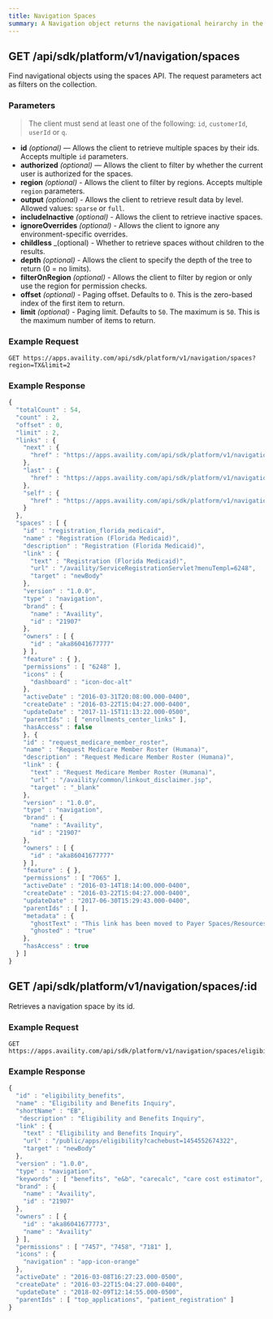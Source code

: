 ```yaml
---
title: Navigation Spaces
summary: A Navigation object returns the navigational heirarchy in the portal and lists the id, name, link, permissions, dates, child or parent ids, and icon information associated.
---
```


## GET /api/sdk/platform/v1/navigation/spaces

Find navigational objects using the spaces API. The request parameters act as filters on the collection.

### Parameters

> The client must send at least one of the following: `id`, `customerId`, `userId` or `q`.

-   **id** _(optional)_ — Allows the client to retrieve multiple spaces by their ids. Accepts multiple `id` parameters.
-   **authorized** _(optional)_ — Allows the client to filter by whether the current user is authorized for the spaces.
-   **region** _(optional)_ - Allows the client to filter by regions. Accepts multiple `region` parameters.
-   **output** _(optional)_ - Allows the client to retrieve result data by level. Allowed values: `sparse` or `full`.
-   **includeInactive** _(optional)_ - Allows the client to retrieve inactive spaces.
-   **ignoreOverrides** _(optional)_ - Allows the client to ignore any environment-specific overrides.
-   **childless** \_(optional) - Whether to retrieve spaces without children to the results.
-   **depth** _(optional)_ - Allows the client to specify the depth of the tree to return (0 = no limits).
-   **filterOnRegion** _(optional)_ - Allows the client to filter by region or only use the region for permission checks.
-   **offset** _(optional)_ - Paging offset. Defaults to `0`. This is the zero-based index of the first item to return.
-   **limit** _(optional)_ - Paging limit. Defaults to `50`. The maximum is `50`. This is the maximum number of items to return.

### Example Request

```
GET https://apps.availity.com/api/sdk/platform/v1/navigation/spaces?region=TX&limit=2
```

### Example Response

```javascript
{
  "totalCount" : 54,
  "count" : 2,
  "offset" : 0,
  "limit" : 2,
  "links" : {
    "next" : {
      "href" : "https://apps.availity.com/api/sdk/platform/v1/navigation/spaces?region=TX&limit=2&offset=2"
    },
    "last" : {
      "href" : "https://apps.availity.com/api/sdk/platform/v1/navigation/spaces?region=TX&limit=2&offset=53"
    },
    "self" : {
      "href" : "https://apps.availity.com/api/sdk/platform/v1/navigation/spaces?region=TX&limit=2"
    }
  },
  "spaces" : [ {
    "id" : "registration_florida_medicaid",
    "name" : "Registration (Florida Medicaid)",
    "description" : "Registration (Florida Medicaid)",
    "link" : {
      "text" : "Registration (Florida Medicaid)",
      "url" : "/availity/ServiceRegistrationServlet?menuTempl=6248",
      "target" : "newBody"
    },
    "version" : "1.0.0",
    "type" : "navigation",
    "brand" : {
      "name" : "Availity",
      "id" : "21907"
    },
    "owners" : [ {
      "id" : "aka86041677777"
    } ],
    "feature" : { },
    "permissions" : [ "6248" ],
    "icons" : {
      "dashboard" : "icon-doc-alt"
    },
    "activeDate" : "2016-03-31T20:08:00.000-0400",
    "createDate" : "2016-03-22T15:04:27.000-0400",
    "updateDate" : "2017-11-15T11:13:22.000-0500",
    "parentIds" : [ "enrollments_center_links" ],
    "hasAccess" : false
    }, {
    "id" : "request_medicare_member_roster",
    "name" : "Request Medicare Member Roster (Humana)",
    "description" : "Request Medicare Member Roster (Humana)",
    "link" : {
      "text" : "Request Medicare Member Roster (Humana)",
      "url" : "/availity/common/linkout_disclaimer.jsp",
      "target" : "_blank"
    },
    "version" : "1.0.0",
    "type" : "navigation",
    "brand" : {
      "name" : "Availity",
      "id" : "21907"
    },
    "owners" : [ {
      "id" : "aka86041677777"
    } ],
    "feature" : { },
    "permissions" : [ "7065" ],
    "activeDate" : "2016-03-14T18:14:00.000-0400",
    "createDate" : "2016-03-22T15:04:27.000-0400",
    "updateDate" : "2017-06-30T15:29:43.000-0400",
    "parentIds" : [ ],
    "metadata" : {
      "ghostText" : "This link has been moved to Payer Spaces/Resources.",
      "ghosted" : "true"
    },
    "hasAccess" : true
  } ]
}
```

## GET /api/sdk/platform/v1/navigation/spaces/:id

Retrieves a navigation space by its id.

### Example Request

    GET https://apps.availity.com/api/sdk/platform/v1/navigation/spaces/eligibility_benefits

### Example Response

```javascript
{
  "id" : "eligibility_benefits",
  "name" : "Eligibility and Benefits Inquiry",
  "shortName" : "EB",
   "description" : "Eligibility and Benefits Inquiry",
  "link" : {
    "text" : "Eligibility and Benefits Inquiry",
    "url" : "/public/apps/eligibility?cachebust=1454552674322",
    "target" : "newBody"
  },
  "version" : "1.0.0",
  "type" : "navigation",
  "keywords" : [ "benefits", "e&b", "carecalc", "care cost estimator", "inquiry", "patient", "service", "eligibility", "270", "copay", "benefit", "care calc" ],
  "brand" : {
    "name" : "Availity",
    "id" : "21907"
  },
  "owners" : [ {
    "id" : "aka86041677773",
    "name" : "Availity"
  } ],
  "permissions" : [ "7457", "7458", "7181" ],
  "icons" : {
    "navigation" : "app-icon-orange"
  },
  "activeDate" : "2016-03-08T16:27:23.000-0500",
  "createDate" : "2016-03-22T15:04:27.000-0400",
  "updateDate" : "2018-02-09T12:14:55.000-0500",
  "parentIds" : [ "top_applications", "patient_registration" ]
}
```
